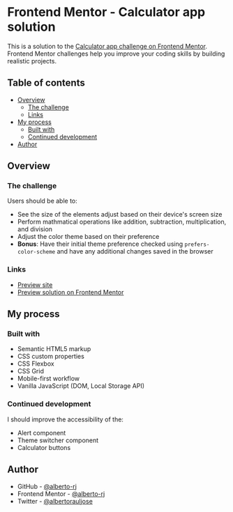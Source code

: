# Frontend Mentor - Calculator app solution

This is a solution to the [Calculator app challenge on Frontend Mentor](https://www.frontendmentor.io/challenges/calculator-app-9lteq5N29). Frontend Mentor challenges help you improve your coding skills by building realistic projects.

## Table of contents

- [Overview](#overview)
  - [The challenge](#the-challenge)
  - [Links](#links)
- [My process](#my-process)
  - [Built with](#built-with)
  - [Continued development](#continued-development)
- [Author](#author)

## Overview

### The challenge

Users should be able to:

- See the size of the elements adjust based on their device's screen size
- Perform mathmatical operations like addition, subtraction, multiplication, and division
- Adjust the color theme based on their preference
- **Bonus**: Have their initial theme preference checked using `prefers-color-scheme` and have any additional changes saved in the browser

### Links

- [Preview site](https://alberto-rj.github.io/calculator-app/)
- [Preview solution on Frontend Mentor](https://www.frontendmentor.io/solutions/animated-calculator-app-with-theme-switcher-PQ6boBxnTW)

## My process

### Built with

- Semantic HTML5 markup
- CSS custom properties
- CSS Flexbox
- CSS Grid
- Mobile-first workflow
- Vanilla JavaScript (DOM, Local Storage API)

### Continued development

I should improve the accessibility of the:

- Alert component
- Theme switcher component
- Calculator buttons

## Author

- GitHub - [@alberto-rj](https://www.github.com/alberto-rj)
- Frontend Mentor - [@alberto-rj](https://www.frontendmentor.io/profile/alberto-rj)
- Twitter - [@albertorauljose](https://www.twitter.com/albertorauljose)
